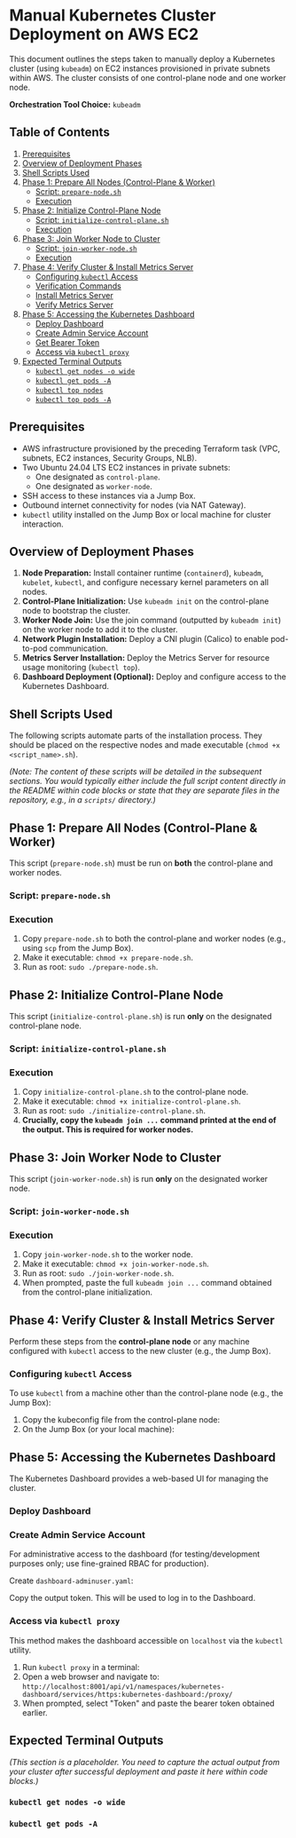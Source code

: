# Manual Kubernetes Cluster Deployment on AWS EC2

This document outlines the steps taken to manually deploy a Kubernetes cluster (using `kubeadm`) on EC2 instances provisioned in private subnets within AWS. The cluster consists of one control-plane node and one worker node.

**Orchestration Tool Choice:** `kubeadm`

## Table of Contents

1.  [Prerequisites](#prerequisites)
2.  [Overview of Deployment Phases](#overview-of-deployment-phases)
3.  [Shell Scripts Used](#shell-scripts-used)
4.  [Phase 1: Prepare All Nodes (Control-Plane & Worker)](#phase-1-prepare-all-nodes-control-plane--worker)
    *   [Script: `prepare-node.sh`](#script-prepare-nodesh)
    *   [Execution](#execution-prepare)
5.  [Phase 2: Initialize Control-Plane Node](#phase-2-initialize-control-plane-node)
    *   [Script: `initialize-control-plane.sh`](#script-initialize-control-planesh)
    *   [Execution](#execution-control-plane)
6.  [Phase 3: Join Worker Node to Cluster](#phase-3-join-worker-node-to-cluster)
    *   [Script: `join-worker-node.sh`](#script-join-worker-nodesh)
    *   [Execution](#execution-worker)
7.  [Phase 4: Verify Cluster & Install Metrics Server](#phase-4-verify-cluster--install-metrics-server)
    *   [Configuring `kubectl` Access](#configuring-kubectl-access)
    *   [Verification Commands](#verification-commands)
    *   [Install Metrics Server](#install-metrics-server)
    *   [Verify Metrics Server](#verify-metrics-server)
8.  [Phase 5: Accessing the Kubernetes Dashboard](#phase-5-accessing-the-kubernetes-dashboard)
    *   [Deploy Dashboard](#deploy-dashboard)
    *   [Create Admin Service Account](#create-admin-service-account)
    *   [Get Bearer Token](#get-bearer-token)
    *   [Access via `kubectl proxy`](#access-via-kubectl-proxy)
9.  [Expected Terminal Outputs](#expected-terminal-outputs)
    *   [`kubectl get nodes -o wide`](#kubectl-get-nodes--o-wide)
    *   [`kubectl get pods -A`](#kubectl-get-pods--a)
    *   [`kubectl top nodes`](#kubectl-top-nodes)
    *   [`kubectl top pods -A`](#kubectl-top-pods--a)

## Prerequisites

*   AWS infrastructure provisioned by the preceding Terraform task (VPC, subnets, EC2 instances, Security Groups, NLB).
*   Two Ubuntu 24.04 LTS EC2 instances in private subnets:
    *   One designated as `control-plane`.
    *   One designated as `worker-node`.
*   SSH access to these instances via a Jump Box.
*   Outbound internet connectivity for nodes (via NAT Gateway).
*   `kubectl` utility installed on the Jump Box or local machine for cluster interaction.

## Overview of Deployment Phases

1.  **Node Preparation:** Install container runtime (`containerd`), `kubeadm`, `kubelet`, `kubectl`, and configure necessary kernel parameters on all nodes.
2.  **Control-Plane Initialization:** Use `kubeadm init` on the control-plane node to bootstrap the cluster.
3.  **Worker Node Join:** Use the join command (outputted by `kubeadm init`) on the worker node to add it to the cluster.
4.  **Network Plugin Installation:** Deploy a CNI plugin (Calico) to enable pod-to-pod communication.
5.  **Metrics Server Installation:** Deploy the Metrics Server for resource usage monitoring (`kubectl top`).
6.  **Dashboard Deployment (Optional):** Deploy and configure access to the Kubernetes Dashboard.

## Shell Scripts Used

The following scripts automate parts of the installation process. They should be placed on the respective nodes and made executable (`chmod +x <script_name>.sh`).

*(Note: The content of these scripts will be detailed in the subsequent sections. You would typically either include the full script content directly in the README within code blocks or state that they are separate files in the repository, e.g., in a `scripts/` directory.)*

## Phase 1: Prepare All Nodes (Control-Plane & Worker)

This script (`prepare-node.sh`) must be run on **both** the control-plane and worker nodes.

### Script: `prepare-node.sh`
<a name="execution-prepare"></a>
### Execution
1.  Copy `prepare-node.sh` to both the control-plane and worker nodes (e.g., using `scp` from the Jump Box).
2.  Make it executable: `chmod +x prepare-node.sh`.
3.  Run as root: `sudo ./prepare-node.sh`.

## Phase 2: Initialize Control-Plane Node

This script (`initialize-control-plane.sh`) is run **only** on the designated control-plane node.

### Script: `initialize-control-plane.sh`
<a name="execution-control-plane"></a>
### Execution
1.  Copy `initialize-control-plane.sh` to the control-plane node.
2.  Make it executable: `chmod +x initialize-control-plane.sh`.
3.  Run as root: `sudo ./initialize-control-plane.sh`.
4.  **Crucially, copy the `kubeadm join ...` command printed at the end of the output. This is required for worker nodes.**

## Phase 3: Join Worker Node to Cluster

This script (`join-worker-node.sh`) is run **only** on the designated worker node.

### Script: `join-worker-node.sh`
<a name="execution-worker"></a>
### Execution
1.  Copy `join-worker-node.sh` to the worker node.
2.  Make it executable: `chmod +x join-worker-node.sh`.
3.  Run as root: `sudo ./join-worker-node.sh`.
4.  When prompted, paste the full `kubeadm join ...` command obtained from the control-plane initialization.

## Phase 4: Verify Cluster & Install Metrics Server

Perform these steps from the **control-plane node** or any machine configured with `kubectl` access to the new cluster (e.g., the Jump Box).

### Configuring `kubectl` Access
To use `kubectl` from a machine other than the control-plane node (e.g., the Jump Box):
1.  Copy the kubeconfig file from the control-plane node:
2.  On the Jump Box (or your local machine):

## Phase 5: Accessing the Kubernetes Dashboard

The Kubernetes Dashboard provides a web-based UI for managing the cluster.

### Deploy Dashboard
### Create Admin Service Account
For administrative access to the dashboard (for testing/development purposes only; use fine-grained RBAC for production).

Create `dashboard-adminuser.yaml`:

Copy the output token. This will be used to log in to the Dashboard.

### Access via `kubectl proxy`
This method makes the dashboard accessible on `localhost` via the `kubectl` utility.
1.  Run `kubectl proxy` in a terminal:
2.  Open a web browser and navigate to:
    `http://localhost:8001/api/v1/namespaces/kubernetes-dashboard/services/https:kubernetes-dashboard:/proxy/`
3.  When prompted, select "Token" and paste the bearer token obtained earlier.

## Expected Terminal Outputs

*(This section is a placeholder. You need to capture the actual output from your cluster after successful deployment and paste it here within code blocks.)*

<a name="kubectl-get-nodes--o-wide"></a>
### `kubectl get nodes -o wide`
<a name="kubectl-get-pods--a"></a>
### `kubectl get pods -A`